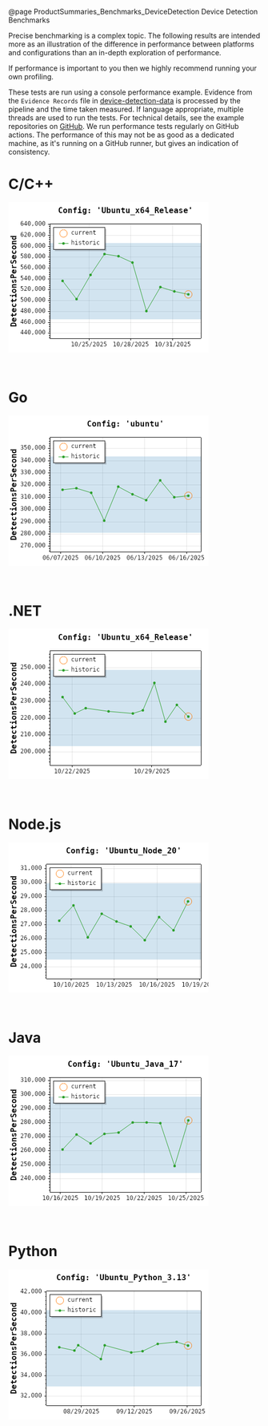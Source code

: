 @page ProductSummaries_Benchmarks_DeviceDetection Device Detection Benchmarks

Precise benchmarking is a complex topic. The following results are intended 
more as an illustration of the difference in performance between 
platforms and configurations than an in-depth exploration of performance.

If performance is important to you then we highly recommend running 
your own profiling.

These tests are run using a console performance example. Evidence from the `Evidence Records` file in
[device-detection-data](https://github.com/51Degrees/device-detection-data) is processed by the pipeline
and the time taken measured. If language appropriate, multiple threads are used to run the tests.
For technical details, see the example repositories on [GitHub](https://github.com/51Degrees?q=example).
We run performance tests regularly on GitHub actions. The performance of this may
not be as good as a dedicated machine, as it's running on a GitHub runner, but gives an indication of consistency.


# C/C++

<!--
- **Number of User-Agents**: 20000
- **Data File**: Enterprise

| Machine                | Settings           | Performance Profile | Time Per Detection (ms) | Detections Per Second |
| ---------------------- |------------------- | ------------------- | ----------------------: | --------------------: |
| Quad core Xeon 2.4 GHz | 4 Threads          | `MaxPerformance`    | 0.00058                 | ≈ 1,700,000           |
|                        |                    | `HighPerformance`   | 0.00080                 | ≈ 1,250,000           |
-->
![Ubuntu Results](https://raw.githubusercontent.com/51Degrees/device-detection-cxx/gh-images/perf-graph-Ubuntu_x64_Release-DetectionsPerSecond-latest.png)

<BR>

# Go

<!--
- **Number of User-Agents**: 20000

| Machine                | Settings           | Performance Profile | Time Per Detection (ms) | Detections Per Second |
| ---------------------- |------------------- | ------------------- | ----------------------: | --------------------: |
| Quad core Xeon 2.4 GHz | 2 Threads          | `MaxPerformance`    | 0.02632                 | ≈ 38,023              |
|                        |                    | `HighPerformance`   | 0.02636                 | ≈ 37,950              |
-->
![Ubuntu Results](https://raw.githubusercontent.com/51Degrees/device-detection-go/gh-images/perf-graph-ubuntu-DetectionsPerSecond-latest.png)

<BR>

# .NET

<!--
| Machine              | Settings           | Performance Profile | Time Per Detection (ms) | Detections Per Second |
| ---------------------| ------------------ | ------------------- | ----------------------: | --------------------: |
| Quad core i7 2.2 GHz | Parallel Tasks     | `MaxPerformance`    | 0.00461                 | ≈ 220,000             |
|                      |                    | `HighPerformance`   | 0.00481                 | ≈ 210,000             |
|                      |                    | `Balanced`          | 0.01711                 | ≈ 58,000              |
|                      |                    | `LowMemory`         | 0.06042                 | ≈ 16,000              |
-->
![Ubuntu Results](https://raw.githubusercontent.com/51Degrees/device-detection-dotnet/gh-images/perf-graph-Ubuntu_x64_Release-DetectionsPerSecond-latest.png)

<BR>

# Node.js
<!--
- **Number of User-Agents**: 20000
- **Data File**: Enterprise

| Machine                | Settings           | Performance Profile | Time Per Detection (ms) | Detections Per Second |
| ---------------------- | ------------------ | ------------------- | ----------------------: | --------------------: |
| Quad core Xeon 2.4 GHz | Asynchronous Tasks | `MaxPerformance`    | 0.04642                 | ≈ 22,000              |
|                        |                    | `HighPerformance`   | 0.04929                 | ≈ 20,000              |
-->
![Ubuntu Results](https://raw.githubusercontent.com/51Degrees/device-detection-node/gh-images/perf-graph-Ubuntu_Node_20-DetectionsPerSecond-latest.png)

<BR>

# Java
<!--
- **Number of User-Agents**: 20000

| Machine                | Settings           | Performance Profile | Time Per Detection (ms) | Detections Per Second |
| ---------------------- |------------------- | ------------------- | ----------------------: | --------------------: |
| Quad core i7 2.2 GHz   | 4 Threads          | `MaxPerformance`    | 0.01900                 | ≈ 52,632              |
|                        |                    | `HighPerformance`   | 0.01957                 | ≈ 51,086              |
-->
![Ubuntu Results](https://raw.githubusercontent.com/51Degrees/device-detection-java/gh-images/perf-graph-Ubuntu_Java_17-DetectionsPerSecond-latest.png)

<BR>

# Python
<!--
- **Number of User-Agents**: 20000

| Machine                | Settings           | Performance Profile | Time Per Detection (ms) | Detections Per Second |
| ---------------------- |------------------- | ------------------- | ----------------------: | --------------------: |
| Quad core Xeon 2.4 GHz | 2 Threads          | `MaxPerformance`    | 0.02632                 | ≈ 38,023              |
|                        |                    | `HighPerformance`   | 0.02636                 | ≈ 37,950              |
-->
![Ubuntu Results](https://raw.githubusercontent.com/51Degrees/device-detection-python/gh-images/perf-graph-Ubuntu_Python_3.13-DetectionsPerSecond-latest.png)
